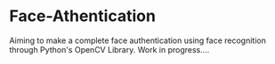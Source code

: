 # Face-Athentication
Aiming to make a complete face authentication using face recognition through Python's OpenCV Library.
Work in progress....
